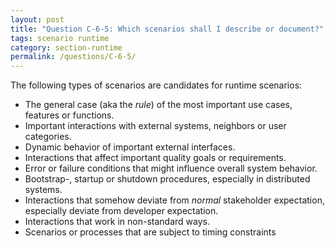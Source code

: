```yaml
---
layout: post
title: "Question C-6-5: Which scenarios shall I describe or document?"
tags: scenario runtime
category: section-runtime
permalink: /questions/C-6-5/
---
```


The following types of scenarios are candidates for runtime scenarios:

* The general case (aka the _rule_) of the most important use cases, features or functions.
* Important interactions with external systems, neighbors or user categories.
* Dynamic behavior of important external interfaces.
* Interactions that affect important quality goals or requirements.
* Error or failure conditions that might influence overall system behavior.
* Bootstrap-, startup or shutdown procedures, especially in distributed systems.
* Interactions that somehow deviate from _normal_ stakeholder expectation, especially deviate from developer expectation.
* Interactions that work in non-standard ways.
* Scenarios or processes that are subject to timing constraints

